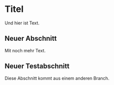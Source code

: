 # Titel

Und hier ist Text.

## Neuer Abschnitt

Mit noch mehr Text.

## Neuer Testabschnitt

Diese Abschnitt kommt aus einem anderen Branch.